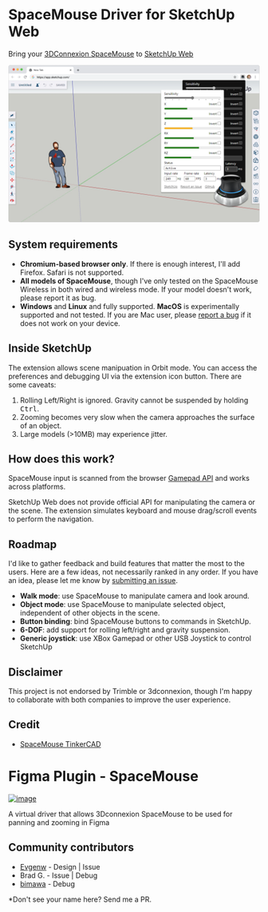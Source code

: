 # SpaceMouse Driver for SketchUp Web

Bring your [3DConnexion SpaceMouse](https://3dconnexion.com/us/spacemouse/) to [SketchUp Web](https://app.sketchup.com)

![Screenshot](./media/Comp.png)

## System requirements

- **Chromium-based browser only**. If there is enough interest, I'll add Firefox. Safari is not supported.
- **All models of SpaceMouse**, though I've only tested on the SpaceMouse Wireless in both wired and wireless mode. If your model doesn't work, please report it as bug.
- **Windows** and **Linux** and fully supported. **MacOS** is experimentally supported and not tested. If you are Mac user, please [report a bug](https://github.com/chuanqisun/sketchup-web-spacemouse/issues/new) if it does not work on your device.

## Inside SketchUp

The extension allows scene manipuation in Orbit mode. You can access the preferences and debugging UI via the extension icon button. There are some caveats:

1. Rolling Left/Right is ignored. Gravity cannot be suspended by holding <kbd>Ctrl</kbd>.
2. Zooming becomes very slow when the camera approaches the surface of an object.
3. Large models (>10MB) may experience jitter.

## How does this work?

SpaceMouse input is scanned from the browser [Gamepad API](https://developer.mozilla.org/en-US/docs/Web/API/Navigator/getGamepads) and works across platforms.

SketchUp Web does not provide official API for manipulating the camera or the scene. The extension simulates keyboard and mouse drag/scroll events to perform the navigation.

## Roadmap

I'd like to gather feedback and build features that matter the most to the users. Here are a few ideas, not necessarily ranked in any order. If you have an idea, please let me know by [submitting an issue](https://github.com/chuanqisun/sketchup-web-spacemouse/issues/new).

- **Walk mode**: use SpaceMouse to manipulate camera and look around.
- **Object mode**: use SpaceMouse to manipulate selected object, independent of other objects in the scene.
- **Button binding**: bind SpaceMouse buttons to commands in SketchUp.
- **6-DOF**: add support for rolling left/right and gravity suspension.
- **Generic joystick**: use XBox Gamepad or other USB Joystick to control SketchUp

## Disclaimer

This project is not endorsed by Trimble or 3dconnexion, though I'm happy to collaborate with both companies to improve the user experience.

## Credit

- [SpaceMouse TinkerCAD](https://github.com/arpruss/spacemouse-tinkercad)

# Figma Plugin - SpaceMouse

[![image](https://user-images.githubusercontent.com/1895289/116750050-b6be5100-a9b6-11eb-951d-c0babd7d1527.png)](https://www.figma.com/community/plugin/773058554383274587/3Dconnexion-SpaceMouse-Driver)

A virtual driver that allows 3Dconnexion SpaceMouse to be used for panning and zooming in Figma

## Community contributors

- [Evgenw](https://github.com/Evgenw) - Design | Issue
- Brad G. - Issue | Debug
- [bimawa](https://github.com/bimawa) - Debug

\*Don't see your name here? Send me a PR.
